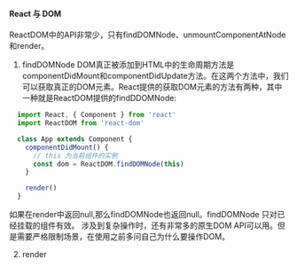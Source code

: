 <!--
 * @Description: 
-->
#### React 与 DOM
ReactDOM中的API非常少，只有findDOMNode、unmountComponentAtNode和render。

1. findDOMNode
DOM真正被添加到HTML中的生命周期方法是componentDidMount和componentDidUpdate方法。在这两个方法中，我们可以获取真正的DOM元素。React提供的获取DOM元素的方法有两种，其中一种就是ReactDOM提供的findDDOMNode:
```javascript
  import React, { Component } from 'react'
  import ReactDOM from 'react-dom'

  class App extends Component {
    componentDidMount() {
      // this 为当前组件的实例
      const dom = ReactDOM.findDOMNode(this)
    }

    render()
  }
```
如果在render中返回null,那么findDOMNode也返回null。findDOMNode 只对已经挂载的组件有效。
涉及到复杂操作时，还有非常多的原生DOM API可以用。但是需要严格限制场景，在使用之前多问自己为什么要操作DOM。

2. render
